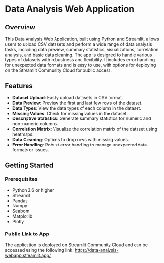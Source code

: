 # Data Analysis Web Application

## Overview

This Data Analysis Web Application, built using Python and Streamlit, allows users to upload CSV datasets and perform a wide range of data analysis tasks, including data preview, summary statistics, visualizations, correlation analysis, and basic data cleaning. The app is designed to handle various types of datasets with robustness and flexibility. It includes error handling for unexpected data formats and is easy to use, with options for deploying on the Streamlit Community Cloud for public access.

## Features

- **Dataset Upload**: Easily upload datasets in CSV format.
- **Data Preview**: Preview the first and last few rows of the dataset.
- **Data Types**: View the data types of each column in the dataset.
- **Missing Values**: Check for missing values in the dataset.
- **Descriptive Statistics**: Generate summary statistics for numeric and non-numeric columns.
- **Correlation Matrix**: Visualize the correlation matrix of the dataset using heatmaps.
- **Data Cleaning**: Options to drop rows with missing values.
- **Error Handling**: Robust error handling to manage unexpected data formats or issues.

## Getting Started

### Prerequisites

- Python 3.6 or higher
- Streamlit
- Pandas
- Numpy
- Seaborn
- Matplotlib
- Plotly

### Public Link to App

The application is deployed on Streamlit Community Cloud and can be accessed using the following link:
https://data-analysis-webapp.streamlit.app/
